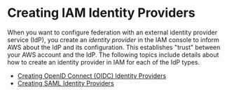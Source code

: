 # Creating IAM Identity Providers<a name="id_roles_providers_create"></a>

When you want to configure federation with an external identity provider service \(IdP\), you create an *identity provider* in the IAM console to inform AWS about the IdP and its configuration\. This establishes "trust" between your AWS account and the IdP\. The following topics include details about how to create an identity provider in IAM for each of the IdP types\.


+ [Creating OpenID Connect \(OIDC\) Identity Providers](id_roles_providers_create_oidc.md)
+ [Creating SAML Identity Providers](id_roles_providers_create_saml.md)
